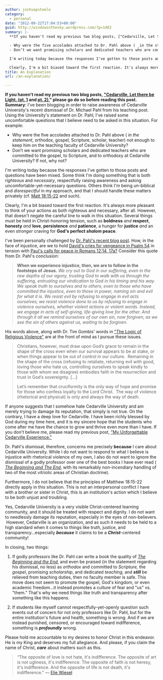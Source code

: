 ```yaml
---
author: joshuapsteele
category:
  - personal
date: "2012-09-22T17:04:53+00:00"
guid: http://windowinthesky.wordpress.com/?p=1482
summary: |-
  **If you haven't read my previous two blog posts, ["Cedarville, Let there be Light. (pt. 1](http://windowinthesky.wordpress.com/2012/09/20/cedarville-let-there-be-light-pt-1/ "Cedarville, Let there be Light. (pt. 1)") and [pt. 2)](http://windowinthesky.wordpress.com/2012/09/21/cedarville-let-there-be-light-pt-2/ "Cedarville, Let there be Light. (pt. 2)")," please go do so before reading this post.** **Summary**: I've been blogging in order to raise awareness of Cedarville University's recent dismissal of Dr. Michael Pahl from his teaching post. Using the University's statement on Dr. Pahl, I've raised some uncomfortable questions that I believe need to be asked in this situation. For example:

  - Why were the five accolades attached to Dr. Pahl above ( _in the statement_, orthodox, gospel, Scripture, scholar, teacher) not enough to keep him on the teaching faculty of Cedarville University?
  - Don’t we want promising scholars and dedicated teachers who are committed to the gospel, to Scripture, and to orthodoxy at Cedarville University? If not, why not?

  I'm writing today because the responses I've gotten to those posts and questions have been mixed. Some think I'm doing something that is both _righteous_ and _necessary_, respectfully raising awareness and asking uncomfortable-yet-necessary questions. Others think I'm being _un_-biblical and _disrespectful_ in my approach, and that I should handle these matters privately (cf. [Matt 18:15-22](https://net.bible.org/#!l/bible%3AMatthew%2018%3A15-net_strongs__notes%3AMatthew%2018) and such).

  Clearly, I'm a bit biased toward the first reaction. It's always more pleasant to think of your actions as both righteous and necessary, after all. However, that doesn't negate the careful line to walk in this situation. Several things must be held in Christ-honoring tension, such as **boldness** _and_ **respect**, **honesty** _and_ **love**, **persistence** _and_ **patience**, a hunger for **justice** _and_ an even _stronger_ craving for **God's perfect _shalom_ peace**.
title: An Explanation
url: /an-explanation/

---
```

**If you haven't read my previous two blog posts, ["Cedarville, Let there be Light. (pt. 1](http://windowinthesky.wordpress.com/2012/09/20/cedarville-let-there-be-light-pt-1/ "Cedarville, Let there be Light. (pt. 1)") and [pt. 2)](http://windowinthesky.wordpress.com/2012/09/21/cedarville-let-there-be-light-pt-2/ "Cedarville, Let there be Light. (pt. 2)")," please go do so before reading this post.** **Summary**: I've been blogging in order to raise awareness of Cedarville University's recent dismissal of Dr. Michael Pahl from his teaching post. Using the University's statement on Dr. Pahl, I've raised some uncomfortable questions that I believe need to be asked in this situation. For example:

- Why were the five accolades attached to Dr. Pahl above ( _in the statement_, orthodox, gospel, Scripture, scholar, teacher) not enough to keep him on the teaching faculty of Cedarville University?
- Don’t we want promising scholars and dedicated teachers who are committed to the gospel, to Scripture, and to orthodoxy at Cedarville University? If not, why not?

I'm writing today because the responses I've gotten to those posts and questions have been mixed. Some think I'm doing something that is both _righteous_ and _necessary_, respectfully raising awareness and asking uncomfortable-yet-necessary questions. Others think I'm being _un_-biblical and _disrespectful_ in my approach, and that I should handle these matters privately (cf. [Matt 18:15-22](https://net.bible.org/#!l/bible%3AMatthew%2018%3A15-net_strongs__notes%3AMatthew%2018) and such).

Clearly, I'm a bit biased toward the first reaction. It's always more pleasant to think of your actions as both righteous and necessary, after all. However, that doesn't negate the careful line to walk in this situation. Several things must be held in Christ-honoring tension, such as **boldness** _and_ **respect**, **honesty** _and_ **love**, **persistence** _and_ **patience**, a hunger for **justice** _and_ an even _stronger_ craving for **God's perfect _shalom_ peace**.

I've been personally challenged by [Dr. Pahl's recent blog post](http://rustlingsinthegrass.blogspot.com/2012/09/friday-reflectionary-psalm-54.html?spref=tw). How, in the face of injustice, are we to hold [David's cries for vengeance in Psalm 54](https://net.bible.org/#!l/bible%3APsalms%2054%3A0-net_strongs__search%3APsalm%2054) in tension with [Paul's calls for peace in Romans 12:14, 17a?](https://net.bible.org/#!l/bible%3ARomans%2012%3A9-net_strongs__search%3ARomans%2012%3A9) Consider this quote from Dr. Pahl's conclusion:

> **When we experience injustice, then, we are to follow in the footsteps of Jesus.** _We cry out to God in our suffering, even in the raw depths of our agony, trusting God to walk with us through the suffering, entrusting our vindication to God in his timing and his way._ _We speak truth to ourselves and to others, even to those who have committed the injustice, even to those in power, naming sin and evil for what it is._ _We resist evil by refusing to engage in evil acts ourselves; we resist violence done to us by refusing to engage in violence ourselves, whether violent actions or violent words. Instead, we engage in acts of self-giving, life-giving love for the other._ _And through it all we remind ourselves of our own sin, now forgiven, as we see the sin of others against us, waiting to be forgiven._

His words above, along with Dr. Tim Gombis' words in ["The Logic of Religious Violence"](http://timgombis.com/2012/09/18/the-logic-of-religious-violence/) are at the front of mind as I pursue these issues.

> Christians, however, must draw upon God’s grace to remain in the shape of the cross even when our survival appears to be at stake, or when things appear to be out of control in our culture.  Remaining in the shape of the cross (refusing to retaliate, returning evil with good, loving those who hate us, controlling ourselves to speak kindly to those with whom we disagree) embodies faith in the resurrection and trust in God’s sovereignty. \[...\]
>
> Let’s remember that cruciformity is the only way of hope and promise for those who confess loyalty to the Lord Christ.  The way of violence (rhetorical and physical) is only and always the way of death.

If anyone suggests that I somehow hate Cedarville University and am merely trying to damage its reputation, that simply is not true. On the contrary, I have a deep love for Cedarville. I have been richly blessed by God during my time here, and it is my sincere hope that the students who come after me have the chance to grow and thrive even more than I have. If you don't believe me, please read my previous post, ["My Unforgettable Cedarville Experience."](http://windowinthesky.wordpress.com/2012/09/12/my-unforgettable-cedarville-experience/ "My Unforgettable Cedarville Experience")

Dr. Pahl's dismissal, therefore, concerns me precisely **because** I care about Cedarville University. While I do not want to respond to what I believe is injustice with rhetorical violence of my own, I also do not want to ignore the dismissal of a godly professor over one of the best books I have ever read ( [_The Beginning and The End_](http://www.amazon.com/The-Beginning-End-Rereading-Revelations/dp/1608999270), with its remarkably non-incendiary handling of two of the most vitriolic areas of Christian doctrine).

Furthermore, I do not believe that the principles of Matthew 18:15-22 directly apply in this situation. This is not an interpersonal conflict I have with a brother or sister in Christ, this is an institution's action which I believe to be both unjust and troubling.

Yes, Cedarville University is a very visible Christ-centered learning community, and it should be treated with respect and dignity. I do not want to needlessly damage its reputation, especially in the eyes of non-believers.  However, Cedarville is an organization, and as such it needs to be held to a high standard when it comes to things like truth, justice, and transparency...especially _**because**_ it claims to be a **_Christ_**-centered community!

In closing, two things:

1. If godly professors like Dr. Pahl can write a book the quality of [_The Beginning and the End_](http://www.amazon.com/The-Beginning-End-Rereading-Revelations/dp/1608999270), and even be praised (in the statement regarding his dismissal, no less) as _orthodox_ and committed to _Scripture,_ the _gospel_, promising _scholarship_, and dedicated _teaching_, and _**still**_ be relieved from teaching duties, then no faculty member is safe. This move does not seem to promote the gospel, God's kingdom, or even academic freedom...it instead promotes a culture of fear and "us" vs. "them." That's why we need things like truth and transparency after something like this happens.

1. If students like myself cannot respectfully-yet-openly question such events out of concern for not only professors like Dr. Pahl, but for the entire institution's future and health, something is wrong. And if we are instead punished, censored, or encouraged toward indifference, something is _**profoundly**_ wrong.

Please hold me accountable to my desires to honor Christ in this endeavor. He is my King and deserves my full allegiance. And please, if you claim the name of Christ, _**care**_ about matters such as this.

> “The opposite of love is not hate, it's indifference. The opposite of art is not ugliness, it's indifference. The opposite of faith is not heresy, it's indifference. And the opposite of life is not death, it's indifference.”
> ― [Elie Wiesel](http://www.goodreads.com/author/show/1049.Elie_Wiesel)
